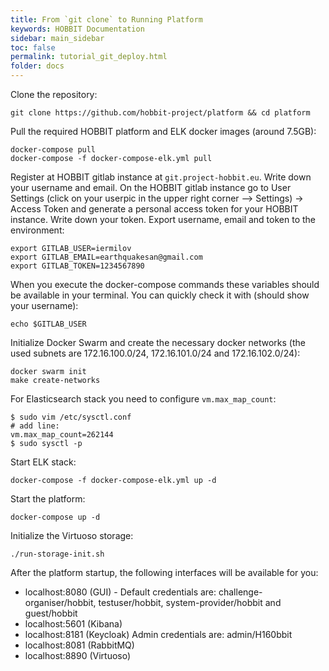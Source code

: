 ```yaml
---
title: From `git clone` to Running Platform
keywords: HOBBIT Documentation
sidebar: main_sidebar
toc: false
permalink: tutorial_git_deploy.html
folder: docs
---
```


Clone the repository:
```
git clone https://github.com/hobbit-project/platform && cd platform
```

Pull the required HOBBIT platform and ELK docker images (around 7.5GB):
```
docker-compose pull
docker-compose -f docker-compose-elk.yml pull
```

Register at HOBBIT gitlab instance at `git.project-hobbit.eu`. Write down your username and email. On the HOBBIT gitlab instance go to User Settings (click on your userpic in the upper right corner --> Settings) -> Access Token and generate a personal access token for your HOBBIT instance. Write down your token. Export username, email and token to the environment:
```
export GITLAB_USER=iermilov
export GITLAB_EMAIL=earthquakesan@gmail.com
export GITLAB_TOKEN=1234567890
```

When you execute the docker-compose commands these variables should be available in your terminal. You can quickly check it with (should show your username):
```
echo $GITLAB_USER
```

Initialize Docker Swarm and create the necessary docker networks (the used subnets are 172.16.100.0/24, 172.16.101.0/24 and 172.16.102.0/24):
```
docker swarm init
make create-networks
```

For Elasticsearch stack you need to configure `vm.max_map_count`:
```
$ sudo vim /etc/sysctl.conf
# add line:
vm.max_map_count=262144
$ sudo sysctl -p
```

Start ELK stack:
```
docker-compose -f docker-compose-elk.yml up -d 
```

Start the platform:
```
docker-compose up -d 
```

Initialize the Virtuoso storage:
```
./run-storage-init.sh
```

After the platform startup, the following interfaces will be available for you:
* localhost:8080 (GUI) - 
Default credentials are: challenge-organiser/hobbit, testuser/hobbit, system-provider/hobbit and guest/hobbit
* localhost:5601 (Kibana)
* localhost:8181 (Keycloak) 
Admin credentials are: admin/H160bbit
* localhost:8081 (RabbitMQ)
* localhost:8890 (Virtuoso)